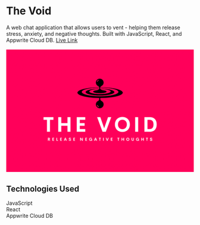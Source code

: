 # The Void

A web chat application that allows users to vent - helping them release stress, anxiety, and negative thoughts. Built with JavaScript, React, and Appwrite Cloud DB. [Live Link](https://the-void-six.vercel.app/) <br/>
 <br/> 
![thevoid](https://raw.githubusercontent.com/marshatiisa/chat-app/main/the-void.png)

## Technologies Used
JavaScript <br/>
React <br/>
Appwrite Cloud DB <br/>

<!-- ## Current Features
1. Posters Store-Front View
2. Add to Cart
3. Checkout with Stripe 

## Run the Project Locally
1. Click on the green `Code` button above and select the `Download ZIP` option
2. Once downloaded, unzip the file. It will produce a folder named `posters-site-main`
3. Open your computer’s Terminal
4. Navigate to the `Cosmic Corner` directory within your Terminal using `Terminal Commands`. If you’re not sure how to do this, use [this helpful guide](https://towardsdatascience.com/17-terminal-commands-every-programmer-should-know-4fc4f4a5e20e)
5. If you do not have `npm` installed locally. Type the command `brew install npm`
6. Once `npm` is installed, you can run the command `npm start`
7. Once the server is up and running, type the following url: `http://localhost:9000` in your browser

# Coast Chat App

Coast Chat App is a web application for text messaging, built with a React frontend and Appwrite for the backend.

## Key Features
- Real-time text messaging: Engage in seamless conversations with friends, family, or colleagues through instant messaging.

- User-friendly interface: Enjoy a sleek and intuitive interface designed to enhance your messaging experience.

- Secure and reliable: Rest easy knowing that your messages are encrypted and the application is built on a robust and reliable backend infrastructure.


## Installation
To get started with the Coast Chat App, follow these steps:

1. Clone the repository:

```
$ git clone https://github.com/your-username/Coast-chat-app.git
```

2. Install the dependencies:

```
$ npm install
```

3. Run the development server:

```
$ npm run dev
```

## Appwrite Account for Backend

To use the Coast Chat App, you'll need an Appwrite account to set up the backend. Here's how you can get started:

1. Sign up for an Appwrite account at [https://appwrite.io](https://appwrite.io).

2. Create a new project in Appwrite and set up a database to store chat messages.

3. Configure the necessary environment variables in your application to connect to your Appwrite backend.

4. Follow the Appwrite documentation and API reference to integrate the backend functionality into your Coast Chat App.

## Contributions
Contributions to the Coast Chat App are welcome! If you find any issues or want to add new features, please feel free to submit a pull request. Make sure to follow the project's code of conduct. -->


<!-- Happy chatting! -->

